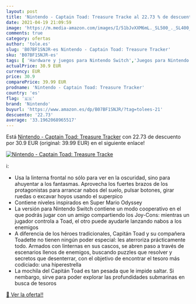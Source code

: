 ```yaml
---
layout: post
title: 'Nintendo - Captain Toad: Treasure Tracke al 22.73 % de descuento'
date: 2021-04-19 21:09:59
image: 'https://m.media-amazon.com/images/I/51bJvXXM6mL._SL500_._SL400_.jpg'
comments: true
category: ofertas
author: 'tole.es'
slug: 'B07BF1SNJR-es Nintendo - Captain Toad: Treasure Tracker'
sku: 'B07BF1SNJR-es'
tags: [ 'Hardware y juegos para Nintendo Switch','Juegos para Nintendo Switch','Videojuegos','nintendo', ]
actualPrice: 30.9 EUR
currency: EUR
price: 30.9
comparePrice: 39.99 EUR
prodname: 'Nintendo - Captain Toad: Treasure Tracker'
country: 'es'
flag: '🇪🇸'
brand: 'Nintendo'
buyurl: 'https://www.amazon.es/dp/B07BF1SNJR/?tag=tolees-21'
descuento: '22.73'
average: '33.1962068965517'
---
```


Está [Nintendo - Captain Toad: Treasure Tracker](https://www.amazon.es/dp/B07BF1SNJR/?tag=tolees-21) con 22.73 de descuento por 30.9 EUR (original: 39.99 EUR) en el siguiente enlace!

[![Nintendo - Captain Toad: Treasure Tracke](https://m.media-amazon.com/images/I/51bJvXXM6mL._SL500_._SL400_.jpg)](https://www.amazon.es/dp/B07BF1SNJR/?tag=tolees-21)

ℹ️:

- Usa la linterna frontal no sólo para ver en la oscuridad, sino para ahuyentar a los fantasmas. Aprovecha los fuertes brazos de los protagonistas para arrancar nabos del suelo, pulsar botones, girar ruedas o excavar hoyos usando el superpico
- Contiene niveles inspirados en Super Mario Odyssey
- La versión para Nintendo Switch contiene un modo cooperativo en el que podrás jugar con un amigo compartiendo los Joy-Cons: mientras un jugador controla a Toad, el otro puede ayudarle lanzando nabos a los enemigos
- A diferencia de los héroes tradicionales, Capitán Toad y su compañera Toadette no tienen ningún poder especial: les aterroriza prácticamente todo. Armados con linternas en sus cascos, se abren paso a través de escenarios llenos de enemigos, buscando puzzles que resolver y secretos que desenterrar, con el objetivo de encontrar el tesoro más codiciado: una hiperestrella
- La mochila del Capitán Toad es tan pesada que le impide saltar. Si nembargo, sirve para poder explorar las profundidades submarinas en busca de tesoros

[🛒 Ver la oferta!!](https://www.amazon.es/dp/B07BF1SNJR/?tag=tolees-21)
